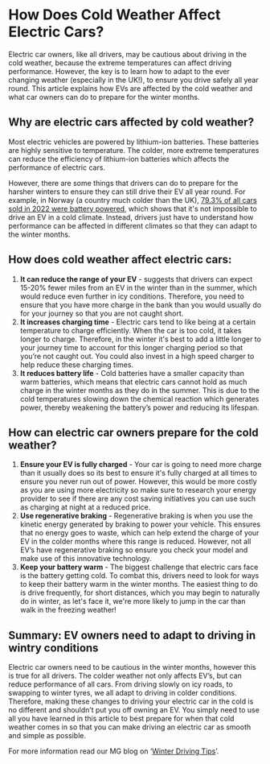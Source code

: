# How Does Cold Weather Affect Electric Cars?

Electric car owners, like all drivers, may be cautious about driving in the cold weather, because the extreme temperatures can affect driving performance. However, the key is to learn how to adapt to the ever changing weather (especially in the UK!), to ensure you drive safely all year round. This article explains how EVs are affected by the cold weather and what car owners can do to prepare for the winter months.

## Why are electric cars affected by cold weather?

Most electric vehicles are powered by lithium-ion batteries. These batteries are highly sensitive to temperature. The colder, more extreme temperatures can reduce the efficiency of lithium-ion batteries which affects the performance of electric cars.

However, there are some things that drivers can do to prepare for the harsher winters to ensure they can still drive their EV all year round. For example, in Norway (a country much colder than the UK), [79.3% of all cars sold in 2022 were battery powered](https://elbil.no/norway-celebrates-another-record-breaking-year-for-electric-vehicles/), which shows that it's not impossible to drive an EV in a cold climate. Instead, drivers just have to understand how performance can be affected in different climates so that they can adapt to the winter months.

## How does cold weather affect electric cars:

1.  **It can reduce the range of your EV** - suggests that drivers can expect 15-20% fewer miles from an EV in the winter than in the summer, which would reduce even further in icy conditions. Therefore, you need to ensure that you have more charge in the bank than you would usually do for your journey so that you are not caught short.
2.  **It increases charging time** - Electric cars tend to like being at a certain temperature to charge efficiently. When the car is too cold, it takes longer to charge. Therefore, in the winter it's best to add a little longer to your journey time to account for this longer charging period so that you’re not caught out. You could also invest in a high speed charger to help reduce these charging times.
3.  **It reduces battery life** - Cold batteries have a smaller capacity than warm batteries, which means that electric cars cannot hold as much charge in the winter months as they do in the summer. This is due to the cold temperatures slowing down the chemical reaction which generates power, thereby weakening the battery’s power and reducing its lifespan.

## How can electric car owners prepare for the cold weather?

1.  **Ensure your EV is fully charged** - Your car is going to need more charge than it usually does so its best to ensure it's fully charged at all times to ensure you never run out of power. However, this would be more costly as you are using more electricity so make sure to research your energy provider to see if there are any cost saving initiatives you can use such as charging at night at a reduced price.
2.  **Use regenerative braking** - Regenerative braking is when you use the kinetic energy generated by braking to power your vehicle. This ensures that no energy goes to waste, which can help extend the charge of your EV in the colder months where this range is reduced. However, not all EV’s have regenerative braking so ensure you check your model and make use of this innovative technology.
3.  **Keep your battery warm** - The biggest challenge that electric cars face is the battery getting cold. To combat this, drivers need to look for ways to keep their battery warm in the winter months. The easiest thing to do is drive frequently, for short distances, which you may begin to naturally do in winter, as let's face it, we're more likely to jump in the car than walk in the freezing weather!

## Summary: EV owners need to adapt to driving in wintry conditions

Electric car owners need to be cautious in the winter months, however this is true for all drivers. The colder weather not only affects EV’s, but can reduce performance of all cars. From driving slowly on icy roads, to swapping to winter tyres, we all adapt to driving in colder conditions. Therefore, making these changes to driving your electric car in the cold is no different and shouldn’t put you off owning an EV. You simply need to use all you have learned in this article to best prepare for when that cold weather comes in so that you can make driving an electric car as smooth and simple as possible.

For more information read our MG blog on ‘[Winter Driving Tips](https://www.mg.co.uk/electric-life/10-tips-driving-winter)’.
